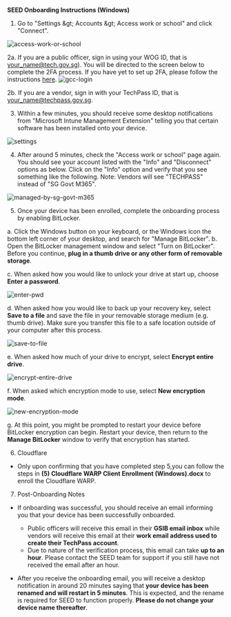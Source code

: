 **SEED Onboarding Instructions (Windows)**

1. Go to &quot;Settings \&gt; Accounts \&gt; Access work or school&quot; and click &quot;Connect&quot;.

![access-work-or-school](images/onboarding-instructions-for-windows/access-work-or-school.png)

2a. If you are a public officer, sign in using your WOG ID, that is your_name@tech.gov.sg). You will be directed to the screen below to complete the 2FA process. If you have yet to set up 2FA, please follow the instructions [here](https://account.activedirectory.windowsazure.com/Proofup.aspx).
![gcc-login](images/onboarding-instructions-for-windows/gcc-login.png)

2b. If you are a vendor, sign in with your TechPass ID, that is your_name@techpass.gov.sg.

3. Within a few minutes, you should receive some desktop notifications from &quot;Microsoft Intune Management Extension&quot; telling you that certain software has been installed onto your device.

![settings](images/onboarding-instructions-for-windows/settings.png)

4. After around 5 minutes, check the &quot;Access work or school&quot; page again. You should see your account listed with the &quot;Info&quot; and &quot;Disconnect&quot; options as below. Click on the &quot;Info&quot; option and verify that you see something like the following. Note: Vendors will see &quot;TECHPASS&quot; instead of &quot;SG Govt M365&quot;.

![managed-by-sg-govt-m365](images/onboarding-instructions-for-windows/managed-by-sg-govt-m365.png)

5. Once your device has been enrolled, complete the onboarding process by enabling BitLocker.


a. Click the Windows button on your keyboard, or the Windows icon the bottom left corner of your desktop, and search for &quot;Manage BitLocker&quot;.
b. Open the BitLocker management window and select &quot;Turn on BitLocker&quot;. Before you continue, **plug in a thumb drive or any other form of removable storage**.

c. When asked how you would like to unlock your drive at start up, choose **Enter a password**.

![enter-pwd](images/onboarding-instructions-for-windows/enter-pwd.png)

d. When asked how you would like to back up your recovery key, select **Save to a file** and save the file in your removable storage medium (e.g. thumb drive). Make sure you transfer this file to a safe location outside of your computer after this process.

![save-to-file](images/onboarding-instructions-for-windows/save-to-file.png)

e. When asked how much of your drive to encrypt, select **Encrypt entire drive**.

![encrypt-entire-drive](images/onboarding-instructions-for-windows/encrypt-entire-drive.png)

f. When asked which encryption mode to use, select **New encryption mode**.

![new-encryption-mode](images/onboarding-instructions-for-windows/new-encryption-mode.png)

g. At this point, you might be prompted to restart your device before BitLocker encryption can begin. Restart your device, then return to the **Manage BitLocker** window to verify that encryption has started.

6. Cloudflare

- Only upon confirming that you have completed step 5,you can follow the steps in **(5) Cloudflare WARP Client Enrollment (Windows).docx** to enroll the Cloudflare WARP.

7. Post-Onboarding Notes

- If onboarding was successful, you should receive an email informing you that your device has been successfully onboarded.
  - Public officers will receive this email in their **GSIB email inbox** while vendors will receive this email at their **work email address used to create their TechPass account**.
  - Due to nature of the verification process, this email can take **up to an hour**. Please contact the SEED team for support if you still have not received the email after an hour.
  
- After you receive the onboarding email, you will receive a desktop notification in around 20 minutes saying that **your device has been renamed and will restart in 5 minutes**. This is expected, and the rename is required for SEED to function properly. **Please do not change your device name thereafter**.
